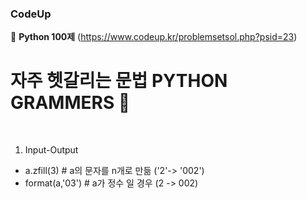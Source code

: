 ### CodeUp

:blossom: **Python 100제** (https://www.codeup.kr/problemsetsol.php?psid=23)

# 자주 헷갈리는 문법 PYTHON GRAMMERS :grimacing:
<br>

1. Input-Output
  - a.zfill(3) # a의 문자를 n개로 만듦 ('2'-> '002')
  - format(a,'03') # a가 정수 일 경우 (2 -> 002)


